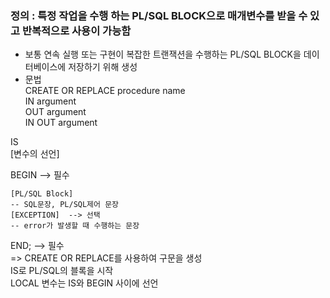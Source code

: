 ### 정의 : 특정 작업을 수행 하는 PL/SQL BLOCK으로 매개변수를 받을 수 있고 반복적으로 사용이 가능함   
 - 보통 연속 실행 또는 구현이 복잡한 트랜잭션을 수행하는 PL/SQL BLOCK을 데이터베이스에 저장하기 위해 생성
 - 문법   
CREATE OR REPLACE procedure name   
   IN argument    
   OUT argument    
   IN OUT argument     

IS    
    [변수의 선언]   
    
BEGIN  --> 필수  

    [PL/SQL Block]   
    -- SQL문장, PL/SQL제어 문장   
    [EXCEPTION]  --> 선택   
    -- error가 발생할 때 수행하는 문장   
    
END;  --> 필수   
=> CREATE OR REPLACE를 사용하여 구문을 생성   
     IS로 PL/SQL의 블록을 시작   
     LOCAL 변수는 IS와 BEGIN 사이에 선언   
